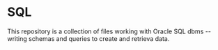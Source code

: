 # SQL

This repository is a collection of files working with Oracle SQL dbms -- writing schemas and queries to create and retrieva data.
